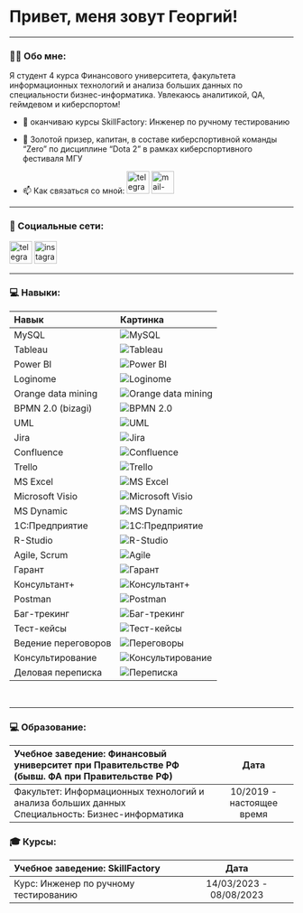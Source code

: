 # Привет, меня зовут Георгий!

---

### :man_technologist: Обо мне:

Я студент 4 курса Финансового университета, факультета информационных технологий и анализа больших данных по специальности бизнес-информатика. Увлекаюсь аналитикой, QA, геймдевом и киберспортом!

- :telescope: оканчиваю курсы SkillFactory: Инженер по ручному тестированию

- :seedling: Золотой призер, капитан, в составе киберспортивной команды “Zero” по дисциплине “Dota 2” в рамках киберспортивного фестиваля МГУ

- :mailbox: Как связаться со мной: [<img src='https://cdn.jsdelivr.net/npm/simple-icons@3.0.1/icons/telegram.svg' alt='telegram' height='40'>](https://t.me/Thain87)  [<img src='https://cdn.jsdelivr.net/npm/simple-icons@3.0.1/icons/mail-dot-ru.svg' alt='mail-dot-ru' height='40'>](vakarian.2000@mail.ru)

---

### 🤝 Социальные сети:
[<img src='https://cdn.jsdelivr.net/npm/simple-icons@3.0.1/icons/telegram.svg' alt='telegram' height='40'>](https://t.me/Thain87)
[<img src='https://cdn.jsdelivr.net/npm/simple-icons@3.0.1/icons/instagram.svg' alt='instagram' height='40'>](https://www.instagram.com/mr.thain007/) 

---
### 💻 Навыки:

| Навык                 | Картинка                                                                                                      |
| :---------------------| :------------------------------------------------------------------------------------------------------------ |
| MySQL                 | ![MySQL](https://studprosvet.ru/upload/007/u793/4/6/529e05ac.jpg)                                            |
| Tableau               | ![Tableau](https://repvue.imgix.net/3icwa30u2kpalud0t263ldvu3lj1?auto=format&fit=max&w=64&q=100)               |
| Power BI              | ![Power BI](http://d2k3f99lg3rnah.cloudfront.net/media/shots/2018/12/30/icon_35755_4.png)                    |
| Loginome              | ![Loginome](https://avatars.akamai.steamstatic.com/7d0e67665be77a221b0cf51ffe40eafaafc6690e_medium.jpg)         |
| Orange data mining    | ![Orange data mining](https://hackerspad.net/images/2020/04/Orange_hu552d7f33afe1b3920c3d56af07b4c375_14473_64x64_fill_q75_box_center_3.png) |
| BPMN 2.0 (bizagi)     | ![BPMN 2.0](https://avatars.mds.yandex.net/i?id=2a0000017a1617d1f1bb71531f4fbb7d375a-4034411-images-thumbs&n=13)    |
| UML                   | ![UML](https://avatars.mds.yandex.net/i?id=ff4bff2aa187ad99ed6115eed7bde533_sr-4552949-images-thumbs&n=13)       |
| Jira                  | ![Jira](https://images.sftcdn.net/images/t_app-logo-l,f_auto/p/c7561d25-9565-4ba1-8287-ead06159f3cc/65244315/atlassian-jira-jira_logo.jpg)    |
| Confluence            | ![Confluence](https://jira.brainysoft.ru/images/64jira.png)                                                  |
| Trello                | ![Trello](https://cdn0.iconfinder.com/data/icons/social-network-24/512/Trello-64.png)                         |
| MS Excel              | ![MS Excel](https://images.sftcdn.net/images/t_app-logo-l,f_auto/p/0cc9dbb4-9b2f-11e6-9d3f-00163ec9f5fa/841023363/microsoft-excel-2016-Icon.png) |
| Microsoft Visio       | ![Microsoft Visio](https://images.sftcdn.net/images/t_app-logo-l,f_auto/p/b123c50c-96d0-11e6-98a2-00163ec9f5fa/3355942234/microsoft-visio-logo.png) |
| MS Dynamic            | ![MS Dynamic](https://help.globalscape.com/help/awe/images/action_dynamics_crm.png)                           |
| 1С:Предприятие        | ![1С:Предприятие](https://avatars.akamai.steamstatic.com/835fdda63377958633b6b4dcfbc3439336baa9a7_medium.jpg) |
| R-Studio              | ![R-Studio](https://i.stack.imgur.com/9iUqX.jpg?s=64&g=1)                                                     |
| Agile, Scrum          | ![Agile](https://bcubeanalytics.com/pub/uploads/helpfiles/icon-workprocess.png)                              |
| Гарант                | ![Гарант](https://avatars.steamstatic.com/0f7a04558f432c97ba6ef95f44707248005993f1_medium.jpg)              |
| Консультант+          | ![Консультант+](https://avatars.mds.yandex.net/i?id=188085782fdce31bfa41bf531474acd2_sr-4628606-images-thumbs&n=13) |
| Postman               | ![Postman](https://248006.selcdn.ru/intgen-prod/static/program-icons/phone/knmnYedoXrl1SaRBRNgTBofxNJpktvupRj9C8Hih.png) |
| Баг-трекинг           | ![Баг-трекинг](https://cdn1.iconfinder.com/data/icons/cybercrime-internet-security/33/antivirus-13-64.png)   |
| Тест-кейсы            | ![Тест-кейсы](https://cdn0.iconfinder.com/data/icons/automation-testing-1/128/Set17-07-64.png)              |
| Ведение переговоров   | ![Переговоры](https://i.stack.imgur.com/IaCLM.png?s=64&g=1)                                                  |
| Консультирование      | ![Консультирование](https://cdn2.iconfinder.com/data/icons/job-employment-and-interview/340/job-recruit-seeker-006-64.png) |
| Деловая переписка     | ![Переписка](https://edu-tradeunion.kz/static/png_icons/006-teaching.png) |

<br/>  

---
### 💻 Образование:

| Учебное заведение: Финансовый университет при Правительстве РФ (бывш. ФА при Правительстве РФ) | Дата                         |
| :---------------------------------------------------------- | :-------------------------: |
| Факультет: Информационных технологий и анализа больших данных<br>Специальность: Бизнес-информатика | 10/2019 - настоящее время   |

### 🎓 Курсы:

| Учебное заведение: SkillFactory                              | Дата                         |
| :---------------------------------------------------------- | :-------------------------: |
| Курс: Инженер по ручному тестированию                          | 14/03/2023 - 08/08/2023   |
